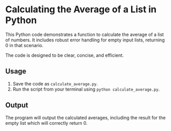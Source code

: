 # Calculating the Average of a List in Python

This Python code demonstrates a function to calculate the average of a list of numbers.  It includes robust error handling for empty input lists, returning 0 in that scenario.

The code is designed to be clear, concise, and efficient.

## Usage

1. Save the code as `calculate_average.py`.
2. Run the script from your terminal using `python calculate_average.py`.

## Output

The program will output the calculated averages, including the result for the empty list which will correctly return 0. 